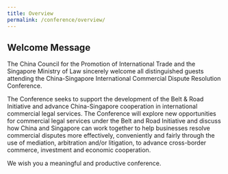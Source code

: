 ```yaml
---
title: Overview
permalink: /conference/overview/
---
```


## Welcome Message

The China Council for the Promotion of International Trade and the Singapore Ministry of Law sincerely welcome all distinguished guests attending the China-Singapore International Commercial Dispute Resolution Conference. 

The Conference seeks to support the development of the Belt & Road Initiative and advance China-Singapore cooperation in international commercial legal services. The Conference will explore new opportunities for commercial legal services under the Belt and Road Initiative and discuss how China and Singapore can work together to help businesses resolve commercial disputes more effectively, conveniently and fairly through the use of mediation, arbitration and/or litigation, to advance cross-border commerce, investment and economic cooperation.

We wish you a meaningful and productive conference.
